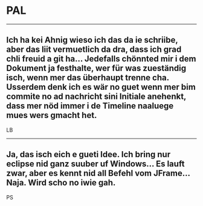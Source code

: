﻿PAL
===

----
Ich ha kei Ahnig wieso ich das da ie schriibe, aber das liit vermuetlich da dra, dass ich grad chli freuid a git ha...
Jedefalls chönnted mir i dem Dokument ja festhalte, wer für was zueständig isch, wenn mer das überhaupt trenne cha.
Usserdem denk ich es wär no guet wenn mer bim commite no ad nachricht sini Initiale anehenkt, dass mer nöd immer i de Timeline naaluege mues wers gmacht het.
--
LB

----
Ja, das isch eich e gueti Idee. Ich bring nur eclipse nid ganz suuber uf Windows... Es lauft zwar, aber es kennt nid all Befehl vom JFrame... Naja. Wird scho no iwie gah.
--
PS